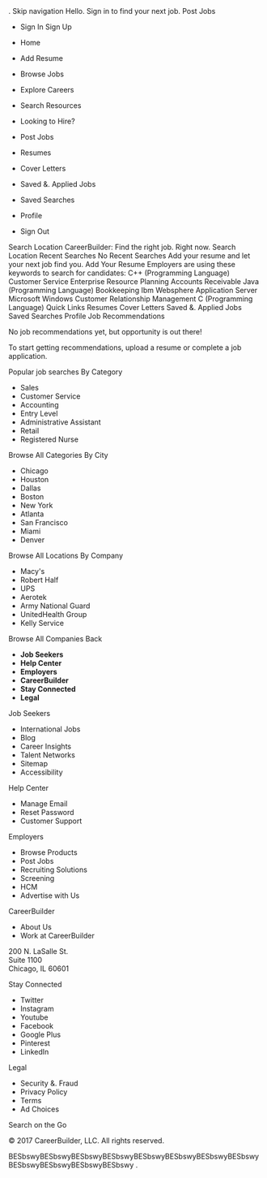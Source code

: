 <iframe height='0' src='//www.googletagmanager.com/ns.html?id=GTM-MLFVGH&noscript=true&browser\_id="no\_script\_browser\_id"' style='display:none;visibility:hidden' width='0'></iframe>. Skip navigation Hello. Sign in to find your next job. Post Jobs

*   Sign In Sign Up
*   Home
*   Add Resume
*   Browse Jobs
*   Explore Careers
*   Search Resources

*   Looking to Hire?
*   Post Jobs

*   Resumes
*   Cover Letters
*   Saved &. Applied Jobs
*   Saved Searches
*   Profile
*   Sign Out

Search Location CareerBuilder: Find the right job. Right now. Search Location Recent Searches No Recent Searches Add your resume and let your next job find you. Add Your Resume Employers are using these keywords to search for candidates: C++ (Programming Language) Customer Service Enterprise Resource Planning Accounts Receivable Java (Programming Language) Bookkeeping Ibm Websphere Application Server Microsoft Windows Customer Relationship Management C (Programming Language) Quick Links Resumes Cover Letters Saved &. Applied Jobs Saved Searches Profile Job Recommendations

No job recommendations yet, but opportunity is out there!

To start getting recommendations, upload a resume or complete a job application.

Popular job searches By Category

*   Sales
*   Customer Service
*   Accounting
*   Entry Level
*   Administrative Assistant
*   Retail
*   Registered Nurse

Browse All Categories By City

*   Chicago
*   Houston
*   Dallas
*   Boston
*   New York
*   Atlanta
*   San Francisco
*   Miami
*   Denver

Browse All Locations By Company

*   Macy's
*   Robert Half
*   UPS
*   Aerotek
*   Army National Guard
*   UnitedHealth Group
*   Kelly Service

Browse All Companies Back

*   **Job Seekers**
*   **Help Center**
*   **Employers**
*   **CareerBuilder**
*   **Stay Connected**
*   **Legal**

Job Seekers

*   International Jobs
*   Blog
*   Career Insights
*   Talent Networks
*   Sitemap
*   Accessibility

Help Center

*   Manage Email
*   Reset Password
*   Customer Support

Employers

*   Browse Products
*   Post Jobs
*   Recruiting Solutions
*   Screening
*   HCM
*   Advertise with Us

CareerBuilder

*   About Us
*   Work at CareerBuilder

200 N. LaSalle St.  
Suite 1100  
Chicago, IL 60601

Stay Connected

*   Twitter
*   Instagram
*   Youtube
*   Facebook
*   Google Plus
*   Pinterest
*   LinkedIn

Legal

*   Security &. Fraud
*   Privacy Policy
*   Terms
*   Ad Choices

Search on the Go

© 2017 CareerBuilder, LLC. All rights reserved.

BESbswyBESbswyBESbswyBESbswyBESbswyBESbswyBESbswyBESbswyBESbswyBESbswyBESbswyBESbswy <img height="1" width="1" style="display:none" src="https://www.facebook.com/tr?id=651028534974288&amp;ev=PageView&amp;noscript=1">.